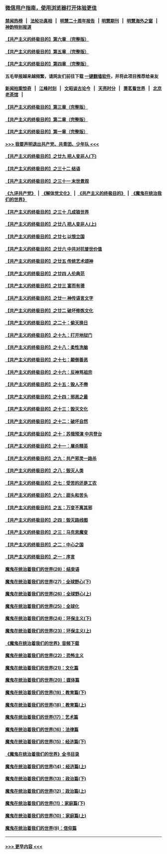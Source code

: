 ### [微信用户指南，使用浏览器打开体验更佳](https://github.com/gfw-breaker/banned-news1/blob/master/indexes/wechat-guide.md?t=0)
#### [禁闻热榜](热点新闻.md?t=0)  &nbsp;&nbsp;|&nbsp;&nbsp; [法轮功真相](https://github.com/gfw-breaker/truth/blob/master/README.md?t=0) &nbsp;&nbsp;|&nbsp;&nbsp; [明慧二十周年报告](https://github.com/gfw-breaker/mh-reports/blob/master/README.md?t=0) &nbsp;&nbsp;|&nbsp;&nbsp;[明慧期刊](https://github.com/gfw-breaker/mh-qikan) &nbsp;&nbsp;|&nbsp;&nbsp; [明慧海外之窗](https://github.com/gfw-breaker/mh-news/blob/master/README.md?t=0) &nbsp;&nbsp;|&nbsp;&nbsp; [神韵特别报道](https://github.com/gfw-breaker/mh-news/blob/master/shenyun.md?t=0)
#### [【共产主义的终极目的】第六章 （完整版）](../pages/nsc422/n11428913.md?t=02151902) 
#### [【共产主义的终极目的】第五章 （完整版）](../pages/nsc422/n11428912.md?t=02151902) 
#### [【共产主义的终极目的】第四章 （完整版）](../pages/nsc422/n11428907.md?t=02151902) 
#### 五毛举报越来越频繁，请网友们前往下载 [一键翻墙软件](https://github.com/gfw-breaker/ssr-accounts)，并将此项目推荐给亲友
#### [新闻拍案惊奇](https://github.com/gfw-breaker/banned-news1/blob/master/pages/link4.md) &nbsp;&nbsp;|&nbsp;&nbsp; [江峰时刻](https://github.com/gfw-breaker/banned-news1/blob/master/pages/link4.md) &nbsp;&nbsp;|&nbsp;&nbsp; [文昭谈古论今](https://github.com/gfw-breaker/banned-news1/blob/master/pages/link4.md) &nbsp;&nbsp;|&nbsp;&nbsp; [天亮时分](https://github.com/gfw-breaker/banned-news1/blob/master/pages/link4.md) &nbsp;&nbsp;|&nbsp;&nbsp; [萧茗看世界](https://github.com/gfw-breaker/banned-news1/blob/master/pages/link4.md) &nbsp;&nbsp;|&nbsp;&nbsp; [北京老茶馆](https://github.com/gfw-breaker/banned-news1/blob/master/pages/link4.md) &nbsp;&nbsp;|&nbsp;&nbsp; 
#### [【共产主义的终极目的】第三章（完整版）](../pages/nsc422/n11428848.md?t=02151902) 
#### [【共产主义的终极目的】第二章（完整版）](../pages/nsc422/n11428831.md?t=02151902) 
#### [【共产主义的终极目的】第一章（完整版）](../pages/nsc422/n11417651.md?t=02151902) 
#### [>>> 我要声明退出共产党、共青团、少年队 <<<](https://github.com/begood0513/goodnews/blob/master/quit/letter.md) 
#### [【共产主义的终极目的】之廿九 把人变非人(下)](../pages/nsc422/n11344140.md?t=02151902) 
#### [【共产主义的终极目的】之三十二 结语](../pages/nsc422/n11360535.md?t=02151902) 
#### [【共产主义的终极目的】之三十一 末世景观](../pages/nsc422/n11351129.md?t=02151902) 
#### [《九评共产党》](https://github.com/begood0513/9ping.md/blob/master/README.md) &nbsp;|&nbsp; [《解体党文化》](../../../../jtdwh.md/blob/master/README.md)  &nbsp;|&nbsp; [《共产主义的终极目的》](../../../../gczydzjmd.md/blob/master/README.md) &nbsp;|&nbsp; [《魔鬼在统治我们的世界》](../../../../mgztzwmdsj.md/blob/master/README.md) 
#### [【共产主义的终极目的】之三十 几成狼世界](../pages/nsc422/n11348280.md?t=02151902) 
#### [【共产主义的终极目的】之廿八 把人变非人(上)](../pages/nsc422/n11340492.md?t=02151902) 
#### [【共产主义的终极目的】之廿七 以恨立国](../pages/nsc422/n11336944.md?t=02151902) 
#### [【共产主义的终极目的】之廿六 中共对抗普世价值](../pages/nsc422/n11324785.md?t=02151902) 
#### [【共产主义的终极目的】之廿五 传统艺术颂神](../pages/nsc422/n11296396.md?t=02151902) 
#### [【共产主义的终极目的】之廿四 人伦典范](../pages/nsc422/n11296397.md?t=02151902) 
#### [【共产主义的终极目的】之廿三 富而有德](../pages/nsc422/n11283598.md?t=02151902) 
#### [【共产主义的终极目的】之廿一 神传语言文字](../pages/nsc422/n11263265.md?t=02151902) 
#### [【共产主义的终极目的】之廿二 破坏修炼文化](../pages/nsc422/n11245728.md?t=02151902) 
#### [【共产主义的终极目的】之二十：偷天换日](../pages/nsc422/n11238846.md?t=02151902) 
#### [【共产主义的终极目的】之十九：打开地狱门](../pages/nsc422/n11206376.md?t=02151902) 
#### [【共产主义的终极目的】之十八：柔性洗脑](../pages/nsc422/n11199994.md?t=02151902) 
#### [【共产主义的终极目的】之十七：颠倒善恶](../pages/nsc422/n11179782.md?t=02151902) 
#### [【共产主义的终极目的】之十六：反神骂祖宗](../pages/nsc422/n11166798.md?t=02151902) 
#### [【共产主义的终极目的】之十五：毁人不倦](../pages/nsc422/n11166792.md?t=02151902) 
#### [【共产主义的终极目的】之十四：邪恶之最](../pages/nsc422/n11150249.md?t=02151902) 
#### [【共产主义的终极目的】之十三：毁灭文化](../pages/nsc422/n11135227.md?t=02151902) 
#### [【共产主义的终极目的】之十二：破坏自然](../pages/nsc422/n11135214.md?t=02151902) 
#### [【共产主义的终极目的】之十：苏俄预演 中共登台](../pages/nsc422/n11118424.md?t=02151902) 
#### [【共产主义的终极目的】之十一：屠杀精英](../pages/nsc422/n11118442.md?t=02151902) 
#### [【共产主义的终极目的】之九：共产邪灵一路杀](../pages/nsc422/n11114139.md?t=02151902) 
#### [【共产主义的终极目的】之八：毁灭人类](../pages/nsc422/n11108503.md?t=02151902) 
#### [【共产主义的终极目的】之七：受苦的还是工农](../pages/nsc422/n11101809.md?t=02151902) 
#### [【共产主义的终极目的】之六：甜头和苦头](../pages/nsc422/n11096971.md?t=02151902) 
#### [【共产主义的终极目的】之五：万变不离其邪](../pages/nsc422/n11091285.md?t=02151902) 
#### [【共产主义的终极目的】之四：毁灭路线图](../pages/nsc422/n11086284.md?t=02151902) 
#### [【共产主义的终极目的】之三：马克思魔变](../pages/nsc422/n11061941.md?t=02151902) 
#### [【共产主义的终极目的】之二：中心之国](../pages/nsc422/n11047728.md?t=02151902) 
#### [【共产主义的终极目的】之一：序言](../pages/nsc422/n11086077.md?t=02151902) 
#### [魔鬼在统治着我们的世界(28)：结束语](../pages/nsc422/n10936246.md?t=02151902) 
#### [魔鬼在统治着我们的世界(27)：全球野心(下)](../pages/nsc422/n10928319.md?t=02151902) 
#### [魔鬼在统治着我们的世界(26)：全球野心(上)](../pages/nsc422/n10900318.md?t=02151902) 
#### [魔鬼在统治着我们的世界(25)：全球化](../pages/nsc422/n10788205.md?t=02151902) 
#### [魔鬼在统治着我们的世界(24)：环保主义(下)](../pages/nsc422/n10695307.md?t=02151902) 
#### [魔鬼在统治着我们的世界(23)：环保主义(上)](../pages/nsc422/n10688613.md?t=02151902) 
#### [《魔鬼在统治着我们的世界》音频下载](../pages/nsc422/n10635553.md?t=02151902) 
#### [魔鬼在统治着我们的世界(22)：恐怖主义](../pages/nsc422/n10614727.md?t=02151902) 
#### [魔鬼在统治着我们的世界(21)：文化篇](../pages/nsc422/n10597706.md?t=02151902) 
#### [魔鬼在统治着我们的世界(20)：媒体篇](../pages/nsc422/n10586579.md?t=02151902) 
#### [魔鬼在统治着我们的世界(19)：教育篇(下)](../pages/nsc422/n10564808.md?t=02151902) 
#### [魔鬼在统治着我们的世界(18)：教育篇(上)](../pages/nsc422/n10526970.md?t=02151902) 
#### [魔鬼在统治着我们的世界(17)：艺术篇](../pages/nsc422/n10499093.md?t=02151902) 
#### [魔鬼在统治着我们的世界(16)：法律篇](../pages/nsc422/n10485969.md?t=02151902) 
#### [魔鬼在统治着我们的世界(15)：经济篇(下)](../pages/nsc422/n10469975.md?t=02151902) 
#### [《魔鬼在统治着我们的世界》全书目录](../pages/nsc422/n10464261.md?t=02151902) 
#### [魔鬼在统治着我们的世界(14)：经济篇(上)](../pages/nsc422/n10457370.md?t=02151902) 
#### [魔鬼在统治着我们的世界(13)：政治篇(下)](../pages/nsc422/n10448270.md?t=02151902) 
#### [魔鬼在统治着我们的世界(12)：政治篇(上)](../pages/nsc422/n10444576.md?t=02151902) 
#### [魔鬼在统治着我们的世界(11)：家庭篇(下)](../pages/nsc422/n10440961.md?t=02151902) 
#### [魔鬼在统治着我们的世界(10)：家庭篇(上)](../pages/nsc422/n10435448.md?t=02151902) 
#### [魔鬼在统治着我们的世界(9)：信仰篇](../pages/nsc422/n10432159.md?t=02151902) 

----
#### [ >>> 更早内容 <<< ](../indexes/nsc422-earlier.md)
